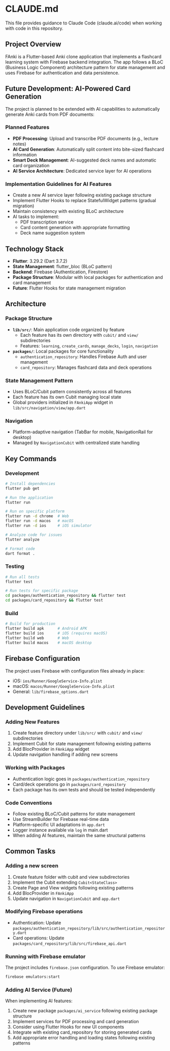 # CLAUDE.md

This file provides guidance to Claude Code (claude.ai/code) when working with code in this repository.

## Project Overview

FAnki is a Flutter-based Anki clone application that implements a flashcard learning system with Firebase backend integration. The app follows a BLoC (Business Logic Component) architecture pattern for state management and uses Firebase for authentication and data persistence.

## Future Development: AI-Powered Card Generation

The project is planned to be extended with AI capabilities to automatically generate Anki cards from PDF documents:

### Planned Features
- **PDF Processing**: Upload and transcribe PDF documents (e.g., lecture notes)
- **AI Card Generation**: Automatically split content into bite-sized flashcard information
- **Smart Deck Management**: AI-suggested deck names and automatic card organization
- **AI Service Architecture**: Dedicated service layer for AI operations

### Implementation Guidelines for AI Features
- Create a new AI service layer following existing package structure
- Implement Flutter Hooks to replace StatefulWidget patterns (gradual migration)
- Maintain consistency with existing BLoC architecture
- AI tasks to implement:
  - PDF transcription service
  - Card content generation with appropriate formatting
  - Deck name suggestion system

## Technology Stack

- **Flutter**: 3.29.2 (Dart 3.7.2)
- **State Management**: flutter_bloc (BLoC pattern)
- **Backend**: Firebase (Authentication, Firestore)
- **Package Structure**: Modular with local packages for authentication and card management
- **Future**: Flutter Hooks for state management migration

## Architecture

### Package Structure
- **`lib/src/`**: Main application code organized by feature
  - Each feature has its own directory with `cubit/` and `view/` subdirectories
  - Features: `learning`, `create_cards`, `manage_decks`, `login`, `navigation`
- **`packages/`**: Local packages for core functionality
  - `authentication_repository`: Handles Firebase Auth and user management
  - `card_repository`: Manages flashcard data and deck operations

### State Management Pattern
- Uses BLoC/Cubit pattern consistently across all features
- Each feature has its own Cubit managing local state
- Global providers initialized in `FAnkiApp` widget in `lib/src/navigation/view/app.dart`

### Navigation
- Platform-adaptive navigation (TabBar for mobile, NavigationRail for desktop)
- Managed by `NavigationCubit` with centralized state handling

## Key Commands

### Development
```bash
# Install dependencies
flutter pub get

# Run the application
flutter run

# Run on specific platform
flutter run -d chrome  # Web
flutter run -d macos   # macOS
flutter run -d ios     # iOS simulator

# Analyze code for issues
flutter analyze

# Format code
dart format .
```

### Testing
```bash
# Run all tests
flutter test

# Run tests for specific package
cd packages/authentication_repository && flutter test
cd packages/card_repository && flutter test
```

### Build
```bash
# Build for production
flutter build apk      # Android APK
flutter build ios      # iOS (requires macOS)
flutter build web      # Web
flutter build macos    # macOS desktop
```

## Firebase Configuration

The project uses Firebase with configuration files already in place:
- iOS: `ios/Runner/GoogleService-Info.plist`
- macOS: `macos/Runner/GoogleService-Info.plist`
- General: `lib/firebase_options.dart`

## Development Guidelines

### Adding New Features
1. Create feature directory under `lib/src/` with `cubit/` and `view/` subdirectories
2. Implement Cubit for state management following existing patterns
3. Add BlocProvider in `FAnkiApp` widget
4. Update navigation handling if adding new screens

### Working with Packages
- Authentication logic goes in `packages/authentication_repository`
- Card/deck operations go in `packages/card_repository`
- Each package has its own tests and should be tested independently

### Code Conventions
- Follow existing BLoC/Cubit patterns for state management
- Use StreamBuilder for Firebase real-time data
- Platform-specific UI adaptations in `app.dart`
- Logger instance available via `log` in main.dart
- When adding AI features, maintain the same structural patterns

## Common Tasks

### Adding a new screen
1. Create feature folder with cubit and view subdirectories
2. Implement the Cubit extending `Cubit<StateClass>`
3. Create Page and View widgets following existing patterns
4. Add BlocProvider in `FAnkiApp`
5. Update navigation in `NavigationCubit` and `app.dart`

### Modifying Firebase operations
- Authentication: Update `packages/authentication_repository/lib/src/authentication_repository.dart`
- Card operations: Update `packages/card_repository/lib/src/firebase_api.dart`

### Running with Firebase emulator
The project includes `firebase.json` configuration. To use Firebase emulator:
```bash
firebase emulators:start
```

### Adding AI Service (Future)
When implementing AI features:
1. Create new package `packages/ai_service` following existing package structure
2. Implement services for PDF processing and card generation
3. Consider using Flutter Hooks for new UI components
4. Integrate with existing card_repository for storing generated cards
5. Add appropriate error handling and loading states following existing patterns